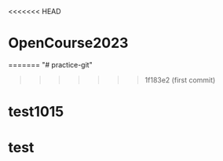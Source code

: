 <<<<<<< HEAD
# OpenCourse2023
=======
"# practice-git" 
>>>>>>> 1f183e2 (first commit)
# test1015
# test
